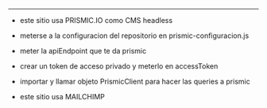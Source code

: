 -------------------------------------------------------------------
- este sitio usa PRISMIC.IO como CMS headless
- meterse a la configuracion del repositorio en prismic-configuracion.js
- meter la apiEndpoint que te da prismic
- crear un token de acceso privado y meterlo en accessToken
- importar y llamar objeto PrismicClient para hacer las queries a prismic

- este sitio usa MAILCHIMP

